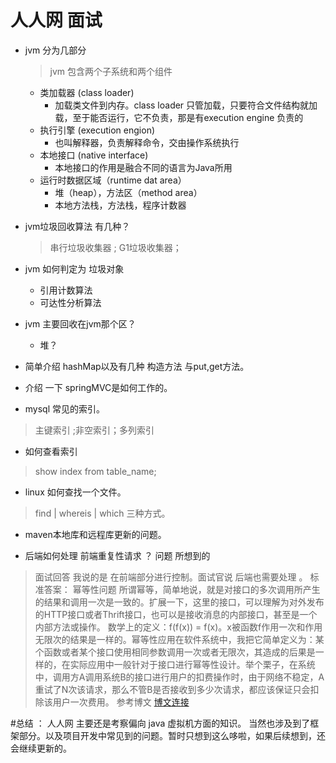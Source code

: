 # 人人网  面试

* jvm 分为几部分
  > jvm 包含两个子系统和两个组件
    + 类加载器 (class loader)
       - 加载类文件到内存。class loader 只管加载，只要符合文件结构就加载，至于能否运行，它不负责，那是有execution engine 负责的
    - 执行引擎 (execution engion)
       - 也叫解释器，负责解释命令，交由操作系统执行
    - 本地接口 (native interface)
       - 本地接口的作用是融合不同的语言为Java所用
    - 运行时数据区域（runtime dat area）
       - 堆（heap），方法区（method area）
       - 本地方法栈，方法栈，程序计数器

* jvm垃圾回收算法 有几种？
    > 串行垃圾收集器 ;  G1垃圾收集器； 

* jvm 如何判定为 垃圾对象
  * 引用计数算法
  * 可达性分析算法

* jvm 主要回收在jvm那个区？
  * 堆？

* 简单介绍 hashMap以及有几种 构造方法 与put,get方法。

* 介绍 一下 springMVC是如何工作的。

*  mysql 常见的索引。
> 主键索引 ;非空索引；多列索引

* 如何查看索引
> show index from table_name;
 
 * linux 如何查找一个文件。
 > find | whereis | which 三种方式。
 
 * maven本地库和远程库更新的问题。
 
*  后端如何处理 前端重复性请求 ？ 问题 所想到的
 >  面试回答 我说的是 在前端部分进行控制。面试官说 后端也需要处理 。
   标准答案： 幂等性问题
   所谓幂等，简单地说，就是对接口的多次调用所产生的结果和调用一次是一致的。扩展一下，这里的接口，可以理解为对外发布的HTTP接口或者Thrift接口，也可以是接收消息的内部接口，甚至是一个内部方法或操作。
   数学上的定义：f(f(x)) = f(x)。x被函数f作用一次和作用无限次的结果是一样的。幂等性应用在软件系统中，我把它简单定义为：某个函数或者某个接口使用相同参数调用一次或者无限次，其造成的后果是一样的，在实际应用中一般针对于接口进行幂等性设计。举个栗子，在系统中，调用方A调用系统B的接口进行用户的扣费操作时，由于网络不稳定，A重试了N次该请求，那么不管B是否接收到多少次请求，都应该保证只会扣除该用户一次费用。
   参考博文 <a href='https://blog.csdn.net/tomcatAndOracle/article/details/80619255'>博文连接</a>
  
 #总结 ： 人人网 主要还是考察偏向 java 虚拟机方面的知识。 当然也涉及到了框架部分。以及项目开发中常见到的问题。暂时只想到这么哆啦，如果后续想到，还会继续更新的。
